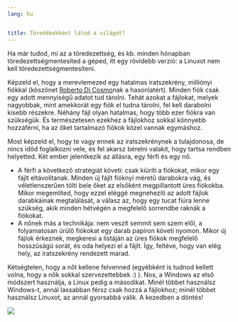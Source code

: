 ```yaml
---
lang: hu


title: Töredékekként látod a világot?
---
```


Ha már tudod, mi az a töredezettség, és kb. minden hónapban töredezettségmentesíted a géped, itt egy rövidebb verzió: a Linuxot nem kell töredezettségmentesíteni.

Képzeld el, hogy a merevlemezed egy hatalmas iratszekrény, milliónyi fiókkal (köszönet <a href="http://www.pps.jussieu.fr/~dicosmo/">Roberto Di Cosmo</a>nak a hasonlatért). Minden fiók csak egy adott mennyiségű adatot tud tárolni. Tehát azokat a fájlokat, melyek nagyobbak, mint amekkorát egy fiók el tudna tárolni, fel kell darabolni kisebb részekre. Néhány fájl olyan hatalmas, hogy több ezer fiókra van szükségük. És természetesen ezekhez a fájlokhoz sokkal könnyebb hozzáférni, ha az őket tartalmazó fiókok közel vannak egymáshoz.

Most képzeld el, hogy te vagy ennek az iratszekrénynek a tulajdonosa, de nincs időd foglalkozni vele, és fel akarsz bérelni valakit, hogy tartsa rendben helyetted. Két ember jelentkezik az állásra, egy férfi és egy nő.

<ul>

<li>A férfi a következő stratégiát követi: csak kiüríti a fiókokat, mikor egy fájlt eltávolítanak. Minden új fájlt fióknyi méretű darabokra vág, és véletlenszerűen tölti bele őket az elsőként megpillantott üres fiókokba. Mikor megemlíted, hogy ezzel eléggé megnehezíti az adott fájlok darabkáinak megtalálását, a válasz az, hogy egy tucat fiúra lenne szükség, akik minden hétvégén a megfelelő sorrendbe raknák a fiókokat.</li>

<li>A nőnek más a technikája: nem veszít semmit sem szem elől, a folyamatosan ürülő fiókokat egy darab papíron követi nyomon. Mikor új fájlok érkeznek, megkeresi a listáján az üres fiókok megfelelő hosszúságú sorát, és oda helyezi el a fájlt. Így, feltéve, hogy van elég hely, az iratszekrény rendezett marad.</li>

</ul>

Kétségtelen, hogy a nőt kellene felvenned (egyébként is tudnod kellett volna, hogy a nők sokkal szervezettebbek :) ). Nos, a Windows az első módszert használja, a Linux pedig a másodikat. Minél többet használsz Windows-t, annál lassabban férsz csak hozzá a fájlokhoz; minél többet használsz Linuxot, az annál gyorsabbá válik. A kezedben a döntés!

<img src="Images/defragment.png" />




